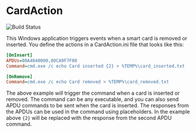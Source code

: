 # CardAction

![Build Status](https://github.com/username/cardaction/actions/workflows/build.yml/badge.svg)

This Windows application triggers events when a smart card is removed or inserted. You define the actions in a CardAction.ini file that looks like this:

```ini
[OnInsert]
APDUs=00A4040000,80CA9F7F00
Command=cmd.exe /c echo Card inserted {2} > %TEMP%\card_inserted.txt

[OnRemove]
Command=cmd.exe /c echo Card removed > %TEMP%\card_removed.txt
```

The above example will trigger the command when a card is inserted or removed. The command can be any executable, and you can also send APDU commands to be sent when the card is inserted. The responses from the APDUs can be used in the command using placeholders. In the example above `{2}` will be replaced with the response from the second APDU command.
